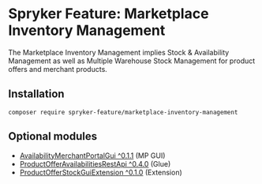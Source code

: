# Spryker Feature: Marketplace Inventory Management

The Marketplace Inventory Management implies Stock & Availability Management as well as Multiple Warehouse Stock Management for product offers and merchant products.

## Installation

```
composer require spryker-feature/marketplace-inventory-management
```

## Optional modules
- [AvailabilityMerchantPortalGui ^0.1.1](https://github.com/spryker/availability-merchant-portal-gui) (MP GUI)
- [ProductOfferAvailabilitiesRestApi ^0.4.0](https://github.com/spryker/product-offer-availabilities-rest-api) (Glue)
- [ProductOfferStockGuiExtension ^0.1.0](https://github.com/spryker/product-offer-stock-gui-extension) (Extension)
